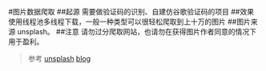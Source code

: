 #图片数据爬取
##起源
需要做验证码的识别、自建仿谷歌验证码的项目
##效果
使用线程池多线程下载，一般一种类型可以很轻松爬取到上十万的图片
##图片来源
unsplash。
##注意
请勿过分爬取网站，也请勿在获得图片作者同意的情况下用于盈利。

>参考
[unsplash][1]
[blog][2]


  [1]: https://unsplash.com/
  [2]: https://blog.webhack.cn/bigdata/193.html